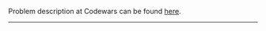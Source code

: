 Problem description at Codewars can be found
[here](https://www.codewars.com/kata/55849d76acd73f6cc4000087/train/python).

-------------


